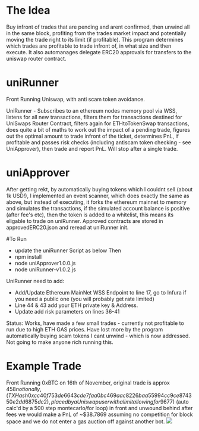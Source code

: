 
# The Idea
Buy infront of trades that are pending and arent confirmed, then unwind all in the same block, profiting from the trades market impact and potentially moving the trade right to its limit (if profitable). This program determines which trades are profitable to trade infront of, in what size and then execute. It also automanages delegate ERC20 approvals for transfers to the uniswap router contract.

# uniRunner
Front Running Uniswap, with anti scam token avoidance.

UniRunner - Subscribes to an ethereum nodes memory pool via WSS, listens for all new transactions, filters them for transactions destined for UniSwaps Router Contract, filters again for ETHtoTokenSwap transactions, does quite a bit of maths to work out the impact of a pending trade, figures out the optimal amount to trade infront of the ticket, determines PnL, if profitable and passes risk checks (including antiscam token checking - see UniApprover), then trade and report PnL. Will stop after a single trade.

# uniApprover
After getting rekt, by automatically buying tokens which I couldnt sell (about 1k USD!), I implemented an event scanner, which does exactly the same as above, but instead of executing, it forks the ethereum mainnet to memory and simulates the transactions, if the simulated account balance is positive (after fee's etc), then the token is added to a whitelist, this means its eligable to trade on uniRunner. Approved contracts are stored in approvedERC20.json and reread at uniRunner init.


#To Run 
- update the uniRunner Script as below
Then
- npm install
- node uniApprover1.0.0.js
- node uniRunner-v1.0.2.js

UniRunner need to add:
- Add/Update Ethereum MainNet WSS Endpoint to line 17, go to Infura if you need a public one (you will probably get rate limited)
- Line 44 & 43 add your ETH private key & Address.
- Update add risk parameters on lines 36-41

Status:
Works, have made a few small trades - currently not profitable to run due to high ETH GAS prices. Have lost more by the program automatically buying scam tokens I cant unwind - which is now addressed. Not going to make anyone rich running this.

# Example Trade
Front Running 0xBTC on 16th of November, original trade is approx $458 notionally, (TX Hash 0xcc40f753de6643cde7faa0bc469aac8226baa55994cc9ce874350e2dd6875dc2), placed by a Uniswap user with a limit allowing for 9% slippage + a 3.5% price impact on the at touch liquidity. This means if we trade 1.48x size ($677) (auto calc'd by a 500 step montecarlo/for loop) in front and unwound behind after fees we would make a PnL of ~$38.7869 assuming no competition for block space and we do not enter a gas auction off against another bot.
![](https://i.imgur.com/UnVnJCo.png)

